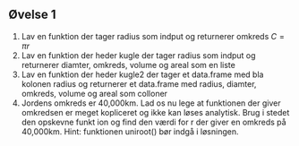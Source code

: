 Øvelse 1
---------

1. Lav en funktion der tager radius som indput og returnerer omkreds $C = \pi r$
2. Lav en funktion der heder kugle der tager radius som indput og returnerer diamter, omkreds, volume og areal som en liste
3. Lav en funktion der heder kugle2 der tager et data.frame med bla  kolonen radius  og returnerer et data.frame med radius, diamter, omkreds, volume og areal som colloner
4. Jordens omkreds er 40,000km. Lad os nu lege at funktionen der giver omkredsen er meget kopliceret og ikke kan løses analytisk. Brug i stedet den opskevne funkt  ion og find den værdi for r der giver en omkreds på 40,000km. Hint: funktionen uniroot() bør indgå i løsningen.